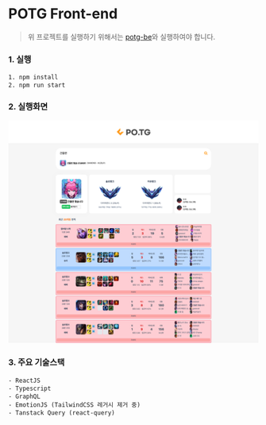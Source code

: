 # POTG Front-end

> 위 프로젝트를 실행하기 위해서는 [potg-be](https://github.com/Team-POTG/potg-be)와 실행하여야 합니다.

### 1. 실행

```
1. npm install
2. npm run start
```

### 2. 실행화면

![main](.github/main.png)

### 3. 주요 기술스택

```
- ReactJS
- Typescript
- GraphQL
- EmotionJS (TailwindCSS 레거시 제거 중)
- Tanstack Query (react-query)
```
